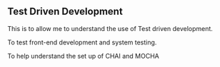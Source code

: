## Test Driven Development

This is to allow me to understand the use of Test driven development.

To test front-end development and system testing.

To help understand the set up of CHAI and MOCHA
